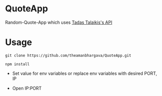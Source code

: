 # QuoteApp
Random-Quote-App which uses [Tadas Talaikis's API](https://talaikis.com/random_quotes_api/)

Usage
==

`git clone https://github.com/theamanbhargava/QuoteApp.git`

`npm install`

* Set value for env variables or replace env variables with desired PORT, IP

* Open IP:PORT
